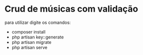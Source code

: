 # Crud de músicas com validação

para utilizar digite os comandos:

- composer install
- php artisan key::generate
- php artisan migrate
- php artisan serve
